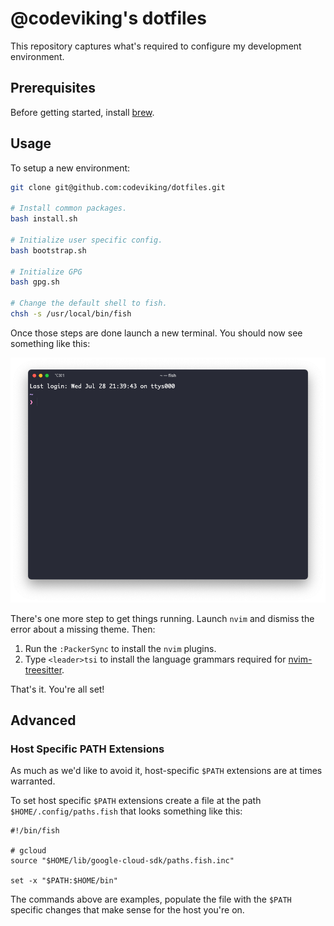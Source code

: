 # @codeviking's dotfiles

This repository captures what's required to configure my development
environment.

## Prerequisites

Before getting started, install [brew](https://brew.sh).

## Usage

To setup a new environment:

```bash
git clone git@github.com:codeviking/dotfiles.git

# Install common packages.
bash install.sh

# Initialize user specific config.
bash bootstrap.sh

# Initialize GPG
bash gpg.sh

# Change the default shell to fish.
chsh -s /usr/local/bin/fish
```

Once those steps are done launch a new terminal. You should now see
something like this:

![Screenshot of the configured TTY](tty.png)

There's one more step to get things running. Launch `nvim` and dismiss the
error about a missing theme. Then:

1. Run the `:PackerSync` to install the `nvim` plugins.
1. Type `<leader>tsi` to install the language grammars required for
   [nvim-treesitter](https://github.com/nvim-treesitter/nvim-treesitter).

That's it. You're all set!

## Advanced

### Host Specific PATH Extensions

As much as we'd like to avoid it, host-specific `$PATH` extensions are at 
times warranted.

To set host specific `$PATH` extensions create a file at the path
`$HOME/.config/paths.fish` that looks something like this:

```fish
#!/bin/fish

# gcloud
source "$HOME/lib/google-cloud-sdk/paths.fish.inc"

set -x "$PATH:$HOME/bin"
```

The commands above are examples, populate the file with the `$PATH` specific 
changes that make sense for the host you're on.

